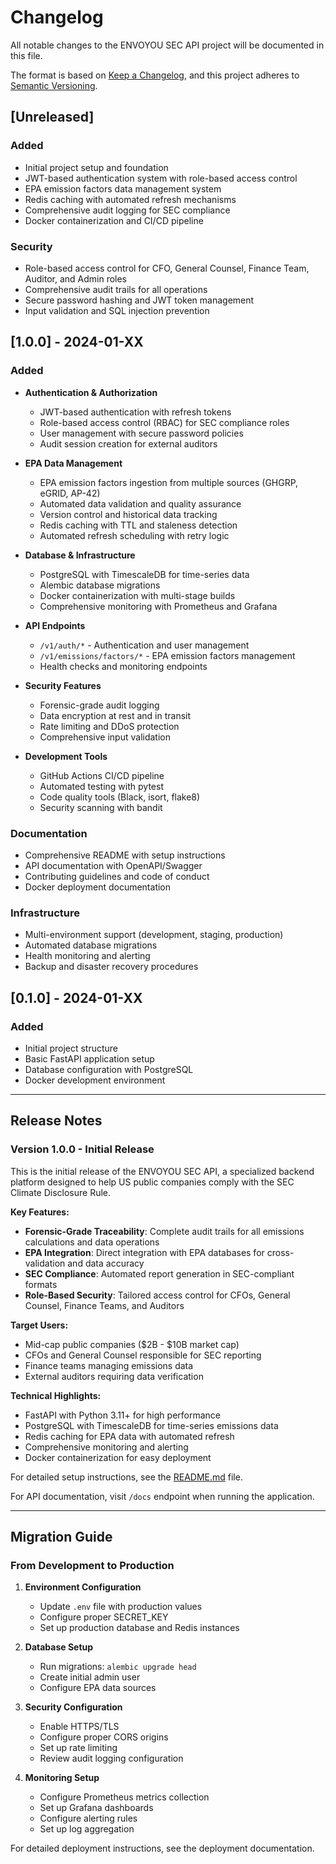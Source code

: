 # Changelog

All notable changes to the ENVOYOU SEC API project will be documented in this file.

The format is based on [Keep a Changelog](https://keepachangelog.com/en/1.0.0/),
and this project adheres to [Semantic Versioning](https://semver.org/spec/v2.0.0.html).

## [Unreleased]

### Added
- Initial project setup and foundation
- JWT-based authentication system with role-based access control
- EPA emission factors data management system
- Redis caching with automated refresh mechanisms
- Comprehensive audit logging for SEC compliance
- Docker containerization and CI/CD pipeline

### Security
- Role-based access control for CFO, General Counsel, Finance Team, Auditor, and Admin roles
- Comprehensive audit trails for all operations
- Secure password hashing and JWT token management
- Input validation and SQL injection prevention

## [1.0.0] - 2024-01-XX

### Added
- **Authentication & Authorization**
  - JWT-based authentication with refresh tokens
  - Role-based access control (RBAC) for SEC compliance roles
  - User management with secure password policies
  - Audit session creation for external auditors

- **EPA Data Management**
  - EPA emission factors ingestion from multiple sources (GHGRP, eGRID, AP-42)
  - Automated data validation and quality assurance
  - Version control and historical data tracking
  - Redis caching with TTL and staleness detection
  - Automated refresh scheduling with retry logic

- **Database & Infrastructure**
  - PostgreSQL with TimescaleDB for time-series data
  - Alembic database migrations
  - Docker containerization with multi-stage builds
  - Comprehensive monitoring with Prometheus and Grafana

- **API Endpoints**
  - `/v1/auth/*` - Authentication and user management
  - `/v1/emissions/factors/*` - EPA emission factors management
  - Health checks and monitoring endpoints

- **Security Features**
  - Forensic-grade audit logging
  - Data encryption at rest and in transit
  - Rate limiting and DDoS protection
  - Comprehensive input validation

- **Development Tools**
  - GitHub Actions CI/CD pipeline
  - Automated testing with pytest
  - Code quality tools (Black, isort, flake8)
  - Security scanning with bandit

### Documentation
- Comprehensive README with setup instructions
- API documentation with OpenAPI/Swagger
- Contributing guidelines and code of conduct
- Docker deployment documentation

### Infrastructure
- Multi-environment support (development, staging, production)
- Automated database migrations
- Health monitoring and alerting
- Backup and disaster recovery procedures

## [0.1.0] - 2024-01-XX

### Added
- Initial project structure
- Basic FastAPI application setup
- Database configuration with PostgreSQL
- Docker development environment

---

## Release Notes

### Version 1.0.0 - Initial Release

This is the initial release of the ENVOYOU SEC API, a specialized backend platform designed to help US public companies comply with the SEC Climate Disclosure Rule.

**Key Features:**
- **Forensic-Grade Traceability**: Complete audit trails for all emissions calculations and data operations
- **EPA Integration**: Direct integration with EPA databases for cross-validation and data accuracy
- **SEC Compliance**: Automated report generation in SEC-compliant formats
- **Role-Based Security**: Tailored access control for CFOs, General Counsel, Finance Teams, and Auditors

**Target Users:**
- Mid-cap public companies ($2B - $10B market cap)
- CFOs and General Counsel responsible for SEC reporting
- Finance teams managing emissions data
- External auditors requiring data verification

**Technical Highlights:**
- FastAPI with Python 3.11+ for high performance
- PostgreSQL with TimescaleDB for time-series emissions data
- Redis caching for EPA data with automated refresh
- Comprehensive monitoring and alerting
- Docker containerization for easy deployment

For detailed setup instructions, see the [README.md](README.md) file.

For API documentation, visit `/docs` endpoint when running the application.

---

## Migration Guide

### From Development to Production

1. **Environment Configuration**
   - Update `.env` file with production values
   - Configure proper SECRET_KEY
   - Set up production database and Redis instances

2. **Database Setup**
   - Run migrations: `alembic upgrade head`
   - Create initial admin user
   - Configure EPA data sources

3. **Security Configuration**
   - Enable HTTPS/TLS
   - Configure proper CORS origins
   - Set up rate limiting
   - Review audit logging configuration

4. **Monitoring Setup**
   - Configure Prometheus metrics collection
   - Set up Grafana dashboards
   - Configure alerting rules
   - Set up log aggregation

For detailed deployment instructions, see the deployment documentation.